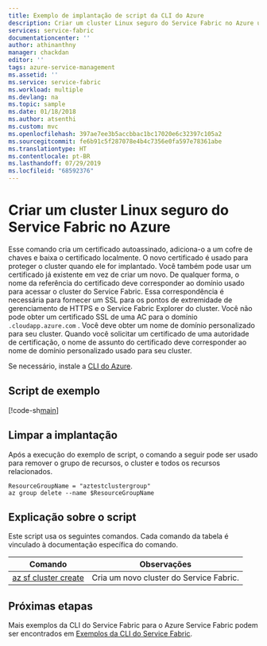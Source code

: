 ```yaml
---
title: Exemplo de implantação de script da CLI do Azure
description: Criar um cluster Linux seguro do Service Fabric no Azure usando a CLI do Azure.
services: service-fabric
documentationcenter: ''
author: athinanthny
manager: chackdan
editor: ''
tags: azure-service-management
ms.assetid: ''
ms.service: service-fabric
ms.workload: multiple
ms.devlang: na
ms.topic: sample
ms.date: 01/18/2018
ms.author: atsenthi
ms.custom: mvc
ms.openlocfilehash: 397ae7ee3b5accbbac1bc17020e6c32397c105a2
ms.sourcegitcommit: fe6b91c5f287078e4b4c7356e0fa597e78361abe
ms.translationtype: HT
ms.contentlocale: pt-BR
ms.lasthandoff: 07/29/2019
ms.locfileid: "68592376"
---
```

# <a name="create-a-secure-service-fabric-linux-cluster-in-azure"></a>Criar um cluster Linux seguro do Service Fabric no Azure

Esse comando cria um certificado autoassinado, adiciona-o a um cofre de chaves e baixa o certificado localmente.  O novo certificado é usado para proteger o cluster quando ele for implantado.  Você também pode usar um certificado já existente em vez de criar um novo.  De qualquer forma, o nome da referência do certificado deve corresponder ao domínio usado para acessar o cluster do Service Fabric. Essa correspondência é necessária para fornecer um SSL para os pontos de extremidade de gerenciamento de HTTPS e o Service Fabric Explorer do cluster. Você não pode obter um certificado SSL de uma AC para o domínio `.cloudapp.azure.com` . Você deve obter um nome de domínio personalizado para seu cluster. Quando você solicitar um certificado de uma autoridade de certificação, o nome de assunto do certificado deve corresponder ao nome de domínio personalizado usado para seu cluster.

Se necessário, instale a [CLI do Azure](/en-us/cli/azure/install-azure-cli?view=azure-cli-latest).

## <a name="sample-script"></a>Script de exemplo

[!code-sh[main](../../../cli_scripts/service-fabric/create-cluster/create-cluster.sh "Deploy an application to a cluster")]

## <a name="clean-up-deployment"></a>Limpar a implantação

Após a execução do exemplo de script, o comando a seguir pode ser usado para remover o grupo de recursos, o cluster e todos os recursos relacionados.

```azurecli
ResourceGroupName = "aztestclustergroup"
az group delete --name $ResourceGroupName
```

## <a name="script-explanation"></a>Explicação sobre o script

Este script usa os seguintes comandos. Cada comando da tabela é vinculado à documentação específica do comando.

| Comando | Observações |
|---|---|
| [az sf cluster create](https://docs.microsoft.com/cli/azure/sf/cluster?view=azure-cli-latest) | Cria um novo cluster do Service Fabric.  |

## <a name="next-steps"></a>Próximas etapas

Mais exemplos da CLI do Service Fabric para o Azure Service Fabric podem ser encontrados em [Exemplos da CLI do Service Fabric](../samples-cli.md).

